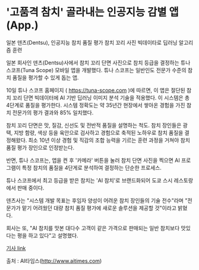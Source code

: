 # '고품격 참치' 골라내는 인공지능 감별 앱(App.)

일본 덴츠(Dentsu), 인공지능 참치 품질 평가
참치 꼬리 사진 빅데이타로 딥러닝 알고리즘 훈련

일본 회사인 덴츠(Dentsu)사에서 참치 꼬리 단면 사진으로 참치 등급을 결정하는 튜나 스코프(Tuna Scope) 모바일 앱을 개발했다. 
튜나 스코프는 일반인도 전문가 수준의 참치 품질을 평가할 수 있게 돕는 앱.

10일 튜나 스코프 홈페이지 ( https://tuna-scope.com )에 따르면, 이 앱은 절단된 참치 꼬리 단면 빅데이터에 AI 기반 딥러닝 이미지 분석 기술을 적용했다. 
이 시스템은 총 4단계로 품질을 평가한다. 
시스템 정확도는 약 35년간 현장에서 쌓아온 경험을 가진 참치 전문가의 평가 결과와 85% 일치했다.

참치 꼬리 단면은 맛, 질감, 신선도 및 전반적 품질을 설명하는 척도. 
참치 장인들은 광택, 지방 함량, 색상 등을 육안으로 검사하고 경험으로 축적된 노하우로 참치 품질을 결정해왔다. 
최소 10년 이상 경험 및 직감의 조합 능력을 기르는 훈련 과정을 거쳐야 참치 품질 평가 장인으로 인정받는다. 

반면, 튜나 스코프는, 앱을 켠 후 '카메라' 버튼을 눌러 참치 단면 사진을 찍으면 AI 프로그램이 특정 참치의 품질을 4단게로 분석하여 결정하는 단순한 프로세스. 

튜나 스코프에서 최고 등급을 받은 참치는 'AI 참치'로 브랜드화되어 도쿄 스시 레스토랑에서 판매 중이다.

덴츠사는 "시스템 개발 목표는 후임자 양성이 어려운 참치 장인들의 기술 전수"라며 "전문가가 맡기 어려웠던 대량 참치 품질 평가에 새로운 솔루션을 제공할 것"이라고 밝혔다.

회사는 또, "AI 참치를 맛본 대다수 고객이 같은 가격으로 판매되는 일반 참치보다 맛있다는 평을 하고 있다"고 설명했다. 

[기사 link](http://www.aitimes.com/news/articleView.html?idxno=130402)

출처 : AI타임스(http://www.aitimes.com)
